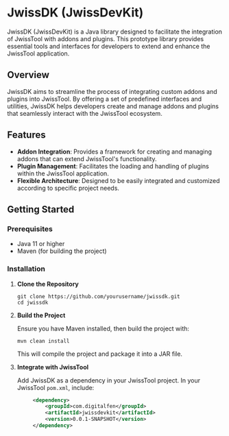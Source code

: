 # JwissDK (JwissDevKit)

JwissDK (JwissDevKit) is a Java library designed to facilitate the integration of JwissTool with addons and plugins. This prototype library provides essential tools and interfaces for developers to extend and enhance the JwissTool application.

## Overview

JwissDK aims to streamline the process of integrating custom addons and plugins into JwissTool. By offering a set of predefined interfaces and utilities, JwissDK helps developers create and manage addons and plugins that seamlessly interact with the JwissTool ecosystem.

## Features

- **Addon Integration**: Provides a framework for creating and managing addons that can extend JwissTool's functionality.
- **Plugin Management**: Facilitates the loading and handling of plugins within the JwissTool application.
- **Flexible Architecture**: Designed to be easily integrated and customized according to specific project needs.

## Getting Started

### Prerequisites

- Java 11 or higher
- Maven (for building the project)

### Installation

1. **Clone the Repository**

   ```
   git clone https://github.com/yourusername/jwissdk.git
   cd jwissdk
   ```

2. **Build the Project**

   Ensure you have Maven installed, then build the project with:

   ```
   mvn clean install
   ```

   This will compile the project and package it into a JAR file.

3. **Integrate with JwissTool**

   Add JwissDK as a dependency in your JwissTool project. In your JwissTool `pom.xml`, include:

   ```xml
		<dependency>
			<groupId>com.digitalfen</groupId>
			<artifactId>jwissdevkit</artifactId>
			<version>0.0.1-SNAPSHOT</version>
		</dependency>
   ```

